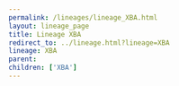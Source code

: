 ```yaml
---
permalink: /lineages/lineage_XBA.html
layout: lineage_page
title: Lineage XBA
redirect_to: ../lineage.html?lineage=XBA
lineage: XBA
parent: 
children: ['XBA']
---
```

